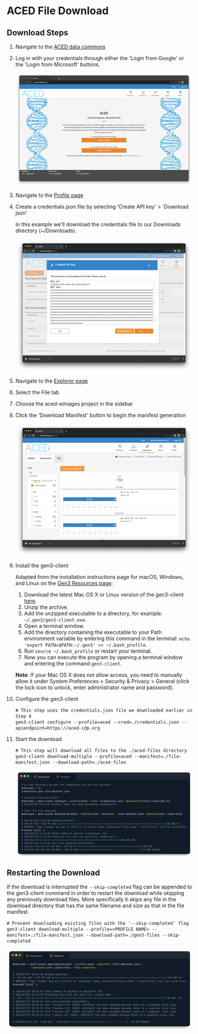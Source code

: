 # ACED File Download

## Download Steps

1. Navigate to the [ACED data commons](https://aced-idp.org/)

2. Log in with your credentials through either the 'Login from Google' or the 'Login from Microsoft' buttons.

    ![Login page](./images/login.png)

3. Navigate to the [Profile page](https://aced-idp.org/identity) 

4. Create a credentials.json file by selecting 'Create API key' > 'Download json'

    In this example we'll download the credentials file to our Downloads directory (~/Downloads).

    ![Creating a credentials.json key](./images/credentials-json.png)

5. Navigate to the [Explorer page](https://aced-idp.org/explorer)

6. Select the File tab

7. Choose the aced-eimages project in the sidebar

8. Click the 'Download Manifest' button to begin the manifest generation

    ![Downloading a file manifest](./images/file-manifest-download.png)

9. Install the gen3-client

    Adapted from the installation instructions page for macOS, Windows, and Linux on the [Gen3 Resources page](https://gen3.org/resources/user/gen3-client/#1-installation-instructions):

    1. Download the latest Mac OS X or Linux version of the gen3-client [here](https://github.com/uc-cdis/cdis-data-client/releases/latest).
    2. Unzip the archive.
    3. Add the unzipped executable to a directory, for example: `~/.gen3/gen3-client.exe`.
    4. Open a terminal window.
    5. Add the directory containing the executable to your Path environment variable by entering this command in the terminal: `echo 'export PATH=$PATH:~/.gen3' >> ~/.bash_profile`.
    6. Run `source ~/.bash_profile` or restart your terminal.
    7. Now you can execute the program by opening a terminal window and entering the command `gen3-client`.

    **Note**: If your Mac OS X does not allow access, you need to manually allow it under System Preferences > Security & Privacy > General (click the lock icon to unlock, enter administrator name and password).

10. Configure the gen3-client

        # This step uses the credentials.json file we downloaded earlier in Step 4
        gen3-client configure --profile=aced --cred=./credentials.json --apiendpoint=https://aced-idp.org

11. Start the download

        # This step will download all files to the ./aced-files directory
        gen3-client download-multiple --profile=aced --manifest=./file-manifest.json --download-path=./aced-files

    ![Starting the file download](./images/file-download.png)

<!-- Terminal image source: -->
<!-- https://app.codeimage.dev/d1c80a2d-cded-432e-9d2e-825a0e058996 -->

## Restarting the Download

If the download is interrupted the `--skip-completed` flag can be appended to the gen3-client command in order to restart the download while skipping any previously download files. More specifically it skips any file in the download directory that has the same filename and size as that in the file manifest.

    # Prevent downloading existing files with the '--skip-completed' flag
    gen3-client download-multiple --profile=<PROFILE NAME> --manifest=./file-manifest.json --download-path=./gen3-files --skip-completed

![Restarting the file download](./images/restart-file-download.png)
